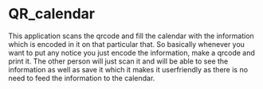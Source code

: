 # QR_calendar

This application scans the qrcode and fill the calendar with the information which is encoded in it on that particular that.
So basically whenever you want to put any notice you just encode the information, make a qrcode and print it. The other person will just
scan it and will be able to see the information as well as save it which it makes it userfriendly as there is no need to feed the
information to the calendar.

